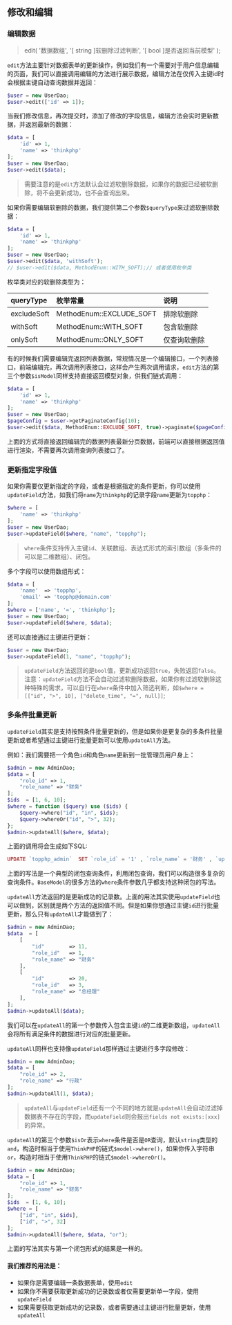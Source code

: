 ## 修改和编辑

### 编辑数据

> edit( '数据数组', '\[ string \]软删除过滤判断', '\[ bool \]是否返回当前模型' );

`edit`方法主要针对数据表单的更新操作，例如我们有一个需要对于用户信息编辑的页面，我们可以直接调用编辑的方法进行展示数据，编辑方法在仅传入主键id时会根据主键自动查询数据并返回：

```php
$user = new UserDao;
$user->edit(['id' => 1]);
```
当我们修改信息，再次提交时，添加了修改的字段信息，编辑方法会实时更新数据，并返回最新的数据：

```php
$data = [
    'id' => 1,
    'name' => 'thinkphp'
];
$user = new UserDao;
$user->edit($data);
```
> 需要注意的是`edit`方法默认会过滤软删除数据，如果你的数据已经被软删除，将不会更新成功，也不会查询出来。

如果你需要编辑软删除的数据，我们提供第二个参数`$queryType`来过滤软删除数据：

```php
$data = [
    'id' => 1,
    'name' => 'thinkphp'
];
$user = new UserDao;
$user->edit($data, 'withSoft');
// $user->edit($data, MethodEnum::WITH_SOFT);// 或者使用枚举类
```
枚举类对应的软删除类型为：

| queryType | 枚举常量 | 说明 |
| :--- | :--- | :--- |
| excludeSoft | MethodEnum::EXCLUDE_SOFT | 排除软删除 |
| withSoft | MethodEnum::WITH_SOFT | 包含软删除 |
| onlySoft | MethodEnum::ONLY_SOFT | 仅查询软删除 |

有的时候我们需要编辑完返回列表数据，常规情况是一个编辑接口，一个列表接口，前端编辑完，再次调用列表接口，这样会产生两次调用请求，`edit`方法的第三个参数`$isModel`同样支持直接返回模型对象，供我们链式调用：

```php
$data = [
    'id' => 1,
    'name' => 'thinkphp'
];
$user = new UserDao;
$pageConfig = $user->getPaginateConfig(10);
$user->edit($data, MethodEnum::EXCLUDE_SOFT, true)->paginate($pageConfig)->toArray();
```
上面的方式将直接返回编辑完的数据列表最新分页数据，前端可以直接根据返回值进行渲染，不需要再次调用查询列表接口了。

### 更新指定字段值

如果你需要仅更新指定的字段，或者是根据指定的条件更新，你可以使用`updateField`方法，如我们将`name`为`thinkphp`的记录字段`name`更新为`topphp`：

```php
$where = [
    'name' => 'thinkphp'
];
$user = new UserDao;
$user->updateField($where, "name", "topphp");
```

> `where`条件支持传入主键`id`、关联数组、表达式形式的索引数组（多条件的可以是二维数组）、闭包。

多个字段可以使用数组形式：

```php
$data = [
    'name'  => 'topphp',
    'email' => 'topphp@domain.com'
];
$where = ['name', '=', 'thinkphp'];
$user = new UserDao;
$user->updateField($where, $data);
```

还可以直接通过主键进行更新：

```php
$user = new UserDao;
$user->updateField(1, "name", "topphp");
```

> `updateField`方法返回的是`bool`值，更新成功返回`true`，失败返回`false`。  
> 注意：`updateField`方法不会自动过滤软删除数据，如果你有过滤软删除这种特殊的需求，可以自行在`where`条件中加入筛选判断，如`$where = [["id", ">", 10], ["delete_time", "=", null]]`;

### 多条件批量更新

`updateField`其实是支持按照条件批量更新的，但是如果你是更复杂的多条件批量更新或者希望通过主键进行批量更新可以使用`updateAll`方法。

例如：我们需要把一个角色`id`和角色`name`更新到一批管理员用户身上：

```php
$admin = new AdminDao;
$data = [
    "role_id" => 1,
    "role_name" => "财务"
];
$ids  = [1, 6, 10];
$where = function ($query) use ($ids) {
    $query->where("id", "in", $ids);
    $query->whereOr("id", ">", 32);
};
$admin->updateAll($where, $data);
```

上面的调用将会生成如下SQL:

```php
UPDATE `topphp_admin`  SET `role_id` = '1' , `role_name` = '财务' , `update_time` = '2020-05-31 18:20:37'  WHERE  ( `id` IN (1,6,10) OR `id` > 32 )
```

上面的写法是一个典型的闭包查询条件，利用闭包查询，我们可以构造很多复杂的查询条件。`BaseModel`的很多方法的`where`条件参数几乎都支持这种闭包的写法。

`updateAll`方法返回的是更新成功的记录数。上面的用法其实使用`updateField`也可以做到，区别就是两个方法的返回值不同。但是如果你想通过主键`id`进行批量更新，那么只有`updateAll`才能做到了：

```php
$admin = new AdminDao;
$data  = [
    [
        "id"        => 11,
        "role_id"   => 1,
        "role_name" => "财务"
    ],
    [
        "id"        => 20,
        "role_id"   => 3,
        "role_name" => "总经理"
    ],
];
$admin->updateAll($data);
```

我们可以在`updateAll`的第一个参数传入包含主键`id`的二维更新数组，`updateAll`会将所有满足条件的数据进行对应的批量更新。

`updateAll`同样也支持像`updateField`那样通过主键进行多字段修改：

```php
$admin = new AdminDao;
$data = [
    "role_id" => 2,
    "role_name" => "行政"
];
$admin->updateAll(1, $data);
```

> `updateAll`与`updateField`还有一个不同的地方就是`updateAll`会自动过滤掉数据表不存在的字段，而`updateField`则会报出`fields not exists:[xxx]`的异常。

`updateAll`的第三个参数`$isOr`表示`where`条件是否是`OR`查询，默认`string`类型的`and`，构造时相当于使用`ThinkPHP`的链式`$model->where()`，如果你传入字符串`or`，构造时相当于使用`ThinkPHP`的链式`$model->whereOr()`。

```php
$admin = new AdminDao;
$data = [
    "role_id" => 1,
    "role_name" => "财务"
];
$ids  = [1, 6, 10];
$where = [
    ["id", "in", $ids],
    ["id", ">", 32]
];
$admin->updateAll($where, $data, "or");
```

上面的写法其实与第一个闭包形式的结果是一样的。

#### 我们推荐的用法是：

* 如果你是需要编辑一条数据表单，使用`edit`
* 如果你不需要获取更新成功的记录数或者仅需要更新单一字段，使用`updateField`
* 如果需要获取更新成功的记录数，或者需要通过主键进行批量更新，使用`updateAll`